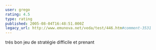 ```yaml
---
user: grego
rating: 4.5
type: rating
published: 2005-08-04T16:48:51.000Z
legacy_url: http://www.emunova.net/veda/test/446.htm#comment-3531
---
```

trés bon jeu de stratégie difficile et prenant